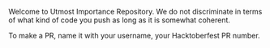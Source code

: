 Welcome to Utmost Importance Repository. We do not discriminate in terms of what kind of code you push as long as it is somewhat coherent.

To make a PR, name it with your username, your Hacktoberfest PR number.
